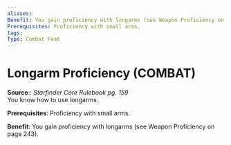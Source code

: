 ```yaml
---
aliases: 
Benefit: You gain proficiency with longarms (see Weapon Proficiency on page 243).
Prerequisites: Proficiency with small arms.
tags: 
Type: Combat Feat
---
```


# Longarm Proficiency (COMBAT)

**Source**:: _Starfinder Core Rulebook pg. 159_  
You know how to use longarms.

**Prerequisites**: Proficiency with small arms.

**Benefit**: You gain proficiency with longarms (see Weapon Proficiency on page 243).
